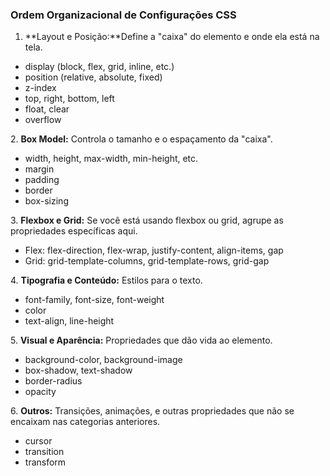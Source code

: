 ### Ordem Organizacional de Configurações CSS



1. **Layout e Posição:**Define a "caixa" do elemento e onde ela está na tela.

* display (block, flex, grid, inline, etc.)
* position (relative, absolute, fixed)
* z-index
* top, right, bottom, left
* float, clear
* overflow



2\. **Box Model:** Controla o tamanho e o espaçamento da "caixa".

* width, height, max-width, min-height, etc.
* margin
* padding
* border
* box-sizing



3\. **Flexbox e Grid:** Se você está usando flexbox ou grid, agrupe as propriedades específicas aqui.

* Flex: flex-direction, flex-wrap, justify-content, align-items, gap
* Grid: grid-template-columns, grid-template-rows, grid-gap



4\. **Tipografia e Conteúdo:** Estilos para o texto.

* font-family, font-size, font-weight
* color
* text-align, line-height



5\. **Visual e Aparência:** Propriedades que dão vida ao elemento.

* background-color, background-image
* box-shadow, text-shadow
* border-radius
* opacity



6\. **Outros:** Transições, animações, e outras propriedades que não se encaixam nas categorias anteriores.

* cursor
* transition
* transform






